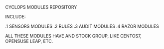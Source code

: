 CYCLOPS MODULES REPOSITORY

INCLUDE:

  .1 SENSORS MODULES
  .2 RULES
  .3 AUDIT MODULES
  .4 RAZOR MODULES

ALL THESE MODULES HAVE AND STOCK GROUP, LIKE CENTOS7, OPENSUSE LEAP, ETC.

